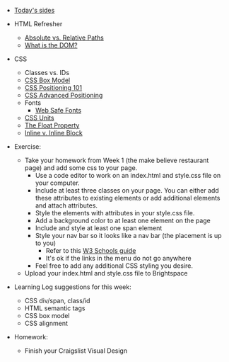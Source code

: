* [Today's sides](https://docs.google.com/presentation/d/1Cw5dywkMSSx6haSo7BXqiF7f5z8wzzi0cSqX2LaHoo8/edit?usp=sharing)

* HTML Refresher
    * [Absolute vs. Relative Paths](https://www.coffeecup.com/help/articles/absolute-vs-relative-pathslinks/)
    * [What is the DOM?](https://css-tricks.com/dom/)
* CSS
    * Classes vs. IDs
	* [CSS Box Model](http://css-tricks.com/the-css-box-model/)
	* [CSS Positioning 101](http://alistapart.com/article/css-positioning-101)
    * [CSS Advanced Positioning](https://internetingishard.com/html-and-css/advanced-positioning/)
    * Fonts
        * [Web Safe Fonts](https://websitesetup.org/web-safe-fonts-html-css/)
    * [CSS Units](https://www.w3schools.com/cssref/css_units.asp)
    * [The Float Property](https://www.w3schools.com/css/css_float.asp)
    * [Inline v. Inline Block](https://alligator.io/css/display-inline-vs-inline-block/)

* Exercise:
    * Take your homework from Week 1 (the make believe restaurant page) and add some css to your page.
        * Use a code editor to work on an index.html and style.css file on your computer.
        * Include at least three classes on your page. You can either add these attributes to existing elements or add additional elements and attach attributes.
        * Style the elements with attributes in your style.css file.
        * Add a background color to at least one element on the page
        * Include and style at least one span element
        * Style your nav bar so it looks like a nav bar (the placement is up to you)
            * Refer to this [W3 Schools guide](https://www.w3schools.com/css/css_navbar.asp)
            * It's ok if the links in the menu do not go anywhere
        * Feel free to add any additional CSS styling you desire.
    * Upload your index.html and style.css file to Brightspace

* Learning Log suggestions for this week:
    * CSS div/span, class/id
    * HTML semantic tags
    * CSS box model
    * CSS alignment
    
* Homework:
    * Finish your Craigslist Visual Design
